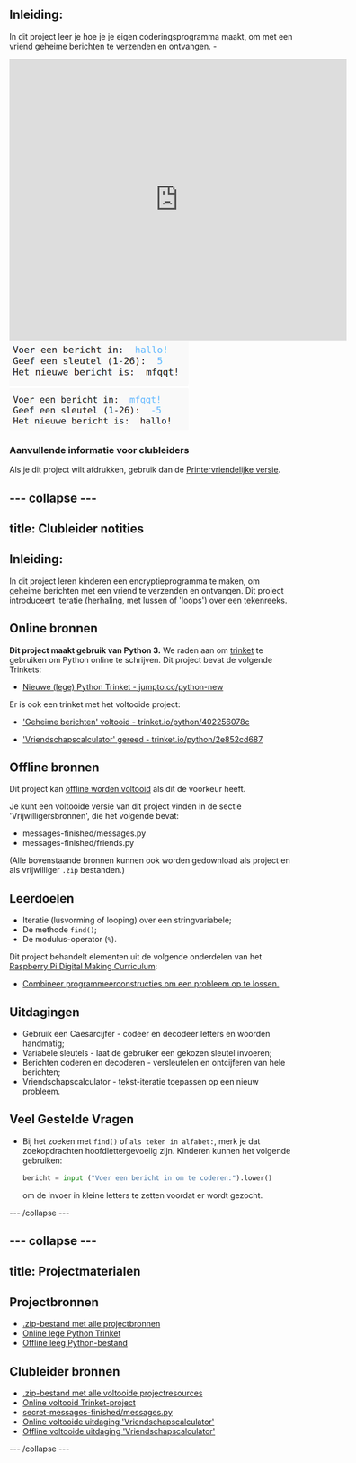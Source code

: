 ## Inleiding:

In dit project leer je hoe je je eigen coderingsprogramma maakt, om met een vriend geheime berichten te verzenden en ontvangen. -

<div class="trinket">
  <iframe src="https://trinket.io/embed/python/39308fb1a4?outputOnly=true&start=result" width="600" height="500" frameborder="0" marginwidth="0" marginheight="0" allowfullscreen>
  </iframe>
  <img src="images/messages-finished.png">
</div>

### Aanvullende informatie voor clubleiders

Als je dit project wilt afdrukken, gebruik dan de [Printervriendelijke versie](https://projects.raspberrypi.org/nl-NL/projects/secret-messages/print).

--- collapse ---
---
title: Clubleider notities
---
## Inleiding:

In dit project leren kinderen een encryptieprogramma te maken, om geheime berichten met een vriend te verzenden en ontvangen. Dit project introduceert iteratie (herhaling, met lussen of 'loops') over een tekenreeks.

## Online bronnen

**Dit project maakt gebruik van Python 3.** We raden aan om [trinket](https://trinket.io/) te gebruiken om Python online te schrijven. Dit project bevat de volgende Trinkets:

* [Nieuwe (lege) Python Trinket - jumpto.cc/python-new](http://jumpto.cc/python-new)

Er is ook een trinket met het voltooide project:

* ['Geheime berichten' voltooid - trinket.io/python/402256078c](https://trinket.io/python/39308fb1a4)

* ['Vriendschapscalculator' gereed - trinket.io/python/2e852cd687](https://trinket.io/python/9b3e683a0a)

## Offline bronnen

Dit project kan [offline worden voltooid](https://www.codeclubprojects.org/en-GB/resources/python-working-offline/) als dit de voorkeur heeft.

Je kunt een voltooide versie van dit project vinden in de sectie 'Vrijwilligersbronnen', die het volgende bevat:

* messages-finished/messages.py
* messages-finished/friends.py

(Alle bovenstaande bronnen kunnen ook worden gedownload als project en als vrijwilliger `.zip` bestanden.)

## Leerdoelen

* Iteratie (lusvorming of looping) over een stringvariabele;
* De methode `find()`;
* De modulus-operator (`%`).

Dit project behandelt elementen uit de volgende onderdelen van het [Raspberry Pi Digital Making Curriculum](http://rpf.io/curriculum):

* [Combineer programmeerconstructies om een ​​probleem op te lossen.](https://www.raspberrypi.org/curriculum/programming/builder)

## Uitdagingen

* Gebruik een Caesarcijfer - codeer en decodeer letters en woorden handmatig;
* Variabele sleutels - laat de gebruiker een gekozen sleutel invoeren;
* Berichten coderen en decoderen - versleutelen en ontcijferen van hele berichten;
* Vriendschapscalculator - tekst-iteratie toepassen op een nieuw probleem.

## Veel Gestelde Vragen

* Bij het zoeken met `find()` of `als teken in alfabet:`, merk je dat zoekopdrachten hoofdlettergevoelig zijn. Kinderen kunnen het volgende gebruiken:
    
    ```python
    bericht = input ("Voer een bericht in om te coderen:").lower()
    ```
    
    om de invoer in kleine letters te zetten voordat er wordt gezocht.

--- /collapse ---

--- collapse ---
---
title: Projectmaterialen
---
## Projectbronnen

* [.zip-bestand met alle projectbronnen](resources/secret-messages-project-resources.zip)
* [Online lege Python Trinket](http://jumpto.cc/python-new)
* [Offline leeg Python-bestand](resources/new-new.py)

## Clubleider bronnen

* [.zip-bestand met alle voltooide projectresources](resources/secret-messages-volunteer-resources.zip)
* [Online voltooid Trinket-project](https://trinket.io/python/39308fb1a4)
* [secret-messages-finished/messages.py](resources/secret-messages-finished-messages.py)
* [Online voltooide uitdaging 'Vriendschapscalculator'](https://trinket.io/python/9b3e683a0a)
* [Offline voltooide uitdaging 'Vriendschapscalculator'](resources/friendship-calculator-finished-friends.py)

--- /collapse ---